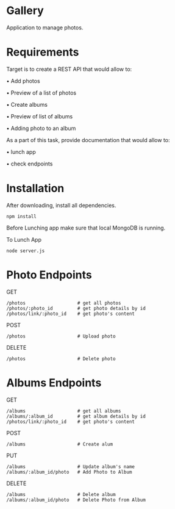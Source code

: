# Gallery

Application to manage photos.

# Requirements

Target is to create a REST API that would allow to:

• Add photos

• Preview of a list of photos

• Create albums

• Preview of list of albums

• Adding photo to an album

As a part of this task, provide documentation that would allow to:

• lunch app

• check endpoints

# Installation

After downloading, install all dependencies.

```npm
npm install
```

Before Lunching app make sure that local MongoDB is running.

To Lunch App

```npm
node server.js
```

# Photo Endpoints

GET

```http
/photos                   # get all photos
/photos/:photo_id         # get photo details by id
/photos/link/:photo_id    # get photo's content
```

POST

```http
/photos                   # Upload photo
```

DELETE

```http
/photos                   # Delete photo
```

# Albums Endpoints

GET

```http
/albums                   # get all albums
/albums/:album_id         # get album details by id
/photos/link/:photo_id    # get photo's content
```

POST

```http
/albums                   # Create alum
```

PUT

```http
/albums                   # Update album's name
/albums/:album_id/photo   # Add Photo to Album
```

DELETE

```http
/albums                   # Delete album
/albums/:album_id/photo   # Delete Photo from Album
```
